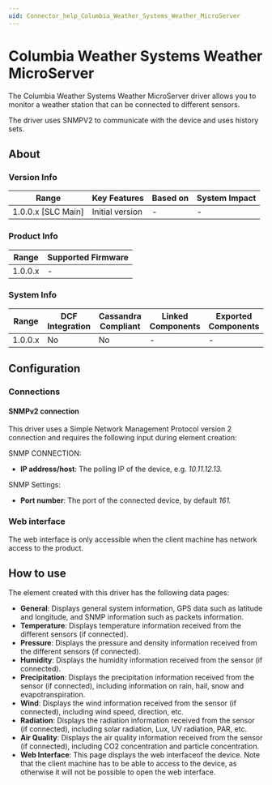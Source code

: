 ```yaml
---
uid: Connector_help_Columbia_Weather_Systems_Weather_MicroServer
---
```


# Columbia Weather Systems Weather MicroServer

The Columbia Weather Systems Weather MicroServer driver allows you to monitor a weather station that can be connected to different sensors.

The driver uses SNMPV2 to communicate with the device and uses history sets.

## About

### Version Info

| **Range**            | **Key Features** | **Based on** | **System Impact** |
|----------------------|------------------|--------------|-------------------|
| 1.0.0.x \[SLC Main\] | Initial version  | \-           | \-                |

### Product Info

| **Range** | **Supported Firmware** |
|-----------|------------------------|
| 1.0.0.x   | \-                     |

### System Info

| **Range** | **DCF Integration** | **Cassandra Compliant** | **Linked Components** | **Exported Components** |
|-----------|---------------------|-------------------------|-----------------------|-------------------------|
| 1.0.0.x   | No                  | No                      | \-                    | \-                      |

## Configuration

### Connections

#### SNMPv2 connection

This driver uses a Simple Network Management Protocol version 2 connection and requires the following input during element creation:

SNMP CONNECTION:

- **IP address/host**: The polling IP of the device, e.g. *10.11.12.13.*

SNMP Settings:

- **Port number**: The port of the connected device, by default *161.*

### Web interface

The web interface is only accessible when the client machine has network access to the product.

## How to use

The element created with this driver has the following data pages:

- **General**: Displays general system information, GPS data such as latitude and longitude, and SNMP information such as packets information.
- **Temperature**: Displays temperature information received from the different sensors (if connected).
- **Pressure**: Displays the pressure and density information received from the different sensors (if connected).
- **Humidity**: Displays the humidity information received from the sensor (if connected).
- **Precipitation**: Displays the precipitation information received from the sensor (if connected), including information on rain, hail, snow and evapotranspiration.
- **Wind**: Displays the wind information received from the sensor (if connected), including wind speed, direction, etc.
- **Radiation**: Displays the radiation information received from the sensor (if connected), including solar radiation, Lux, UV radiation, PAR, etc.
- **Air Quality**: Displays the air quality information received from the sensor (if connected), including CO2 concentration and particle concentration.
- **Web Interface**: This page displays the web interfaceof the device. Note that the client machine has to be able to access to the device, as otherwise it will not be possible to open the web interface.
